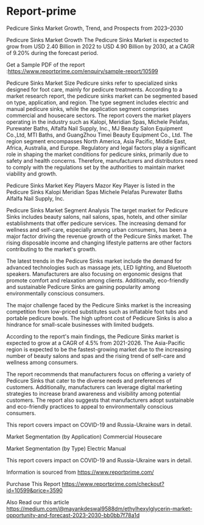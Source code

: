 # Report-prime
Pedicure Sinks Market  Growth, Trend, and Prospects from 2023–2030

Pedicure Sinks Market Growth
The Pedicure Sinks Market is expected to grow from USD 2.40 Billion in 2022 to USD 4.90 Billion by 2030, at a CAGR of 9.20% during the forecast period.

Get a Sample PDF of the report :https://www.reportprime.com/enquiry/sample-report/10599

Pedicure Sinks Market Size
Pedicure sinks refer to specialized sinks designed for foot care, mainly for pedicure treatments. According to a market research report, the pedicure sinks market can be segmented based on type, application, and region. The type segment includes electric and manual pedicure sinks, while the application segment comprises commercial and housecare sectors. The report covers the market players operating in the industry such as Kalopi, Meridian Spas, Michele Pelafas, Purewater Baths, Alfalfa Nail Supply, Inc., MJ Beauty Salon Equipment Co.,Ltd, MTI Baths, and GuangZhou Timei Beauty Equipment Co., Ltd. The region segment encompasses North America, Asia Pacific, Middle East, Africa, Australia, and Europe. Regulatory and legal factors play a significant role in shaping the market conditions for pedicure sinks, primarily due to safety and health concerns. Therefore, manufacturers and distributors need to comply with the regulations set by the authorities to maintain market viability and growth.

Pedicure Sinks Market Key Players
Mazor Key Player is listed in the Pedicure Sinks
Kalopi
Meridian Spas
Michele Pelafas
Purewater Baths
Alfalfa Nail Supply, Inc.

Pedicure Sinks Market Segment Analysis
The target market for Pedicure Sinks includes beauty salons, nail salons, spas, hotels, and other similar establishments that offer pedicure services. The increasing demand for wellness and self-care, especially among urban consumers, has been a major factor driving the revenue growth of the Pedicure Sinks market. The rising disposable income and changing lifestyle patterns are other factors contributing to the market's growth.

The latest trends in the Pedicure Sinks market include the demand for advanced technologies such as massage jets, LED lighting, and Bluetooth speakers. Manufacturers are also focusing on ergonomic designs that promote comfort and relaxation among clients. Additionally, eco-friendly and sustainable Pedicure Sinks are gaining popularity among environmentally conscious consumers.

The major challenge faced by the Pedicure Sinks market is the increasing competition from low-priced substitutes such as inflatable foot tubs and portable pedicure bowls. The high upfront cost of Pedicure Sinks is also a hindrance for small-scale businesses with limited budgets.

According to the report's main findings, the Pedicure Sinks market is expected to grow at a CAGR of 4.5% from 2021-2026. The Asia-Pacific region is expected to be the fastest-growing market due to the increasing number of beauty salons and spas and the rising trend of self-care and wellness among consumers.

The report recommends that manufacturers focus on offering a variety of Pedicure Sinks that cater to the diverse needs and preferences of customers. Additionally, manufacturers can leverage digital marketing strategies to increase brand awareness and visibility among potential customers. The report also suggests that manufacturers adopt sustainable and eco-friendly practices to appeal to environmentally conscious consumers.

This report covers impact on COVID-19 and Russia-Ukraine wars in detail.

Market Segmentation (by Application)
Commercial
Housecare

Market Segmentation (by Type)
Electric
Manual

This report covers impact on COVID-19 and Russia-Ukraine wars in detail.

Information is sourced from https://www.reportprime.com/

Purchase This Report
https://www.reportprime.com/checkout?id=10599&price=3590

Also Read our this article
https://medium.com/@mayankdeswal9588dm/ethylhexylglycerin-market-opportunity-and-forecast-2023-2030-bb0bb7f78a1d
